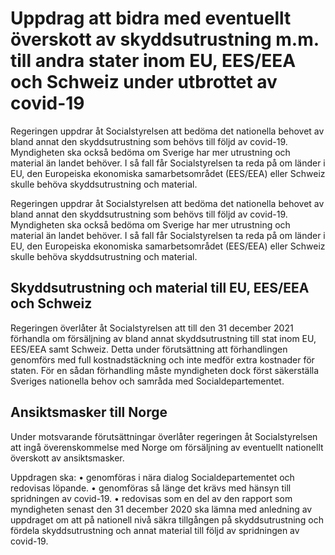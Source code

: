 # Uppdrag att bidra med eventuellt överskott av skyddsutrustning m.m. till andra stater inom EU, EES/EEA och Schweiz under utbrottet av covid-19

Regeringen uppdrar åt Socialstyrelsen att bedöma det nationella behovet av bland annat den skyddsutrustning som behövs till följd av covid-19. Myndigheten ska också bedöma om Sverige har mer utrustning och material än landet behöver. I så fall får Socialstyrelsen ta reda på om länder i EU, den Europeiska ekonomiska samarbetsområdet (EES/EEA) eller Schweiz skulle behöva skyddsutrustning och material.

Regeringen uppdrar åt Socialstyrelsen att bedöma det nationella behovet av bland annat den skyddsutrustning som behövs till följd av covid-19. Myndigheten ska också bedöma om Sverige har mer utrustning och material än landet behöver. I så fall får Socialstyrelsen ta reda på om länder i EU, den Europeiska ekonomiska samarbetsområdet (EES/EEA) eller Schweiz skulle behöva skyddsutrustning och material.

## Skyddsutrustning och material till EU, EES/EEA och Schweiz

Regeringen överlåter åt Socialstyrelsen att till den 31 december 2021 förhandla om försäljning av bland annat skyddsutrustning till stat inom EU, EES/EEA samt Schweiz. Detta under förutsättning att förhandlingen genomförs med full kostnadstäckning och inte medför extra kostnader för staten. För en sådan förhandling måste myndigheten dock först säkerställa Sveriges nationella behov och samråda med Socialdepartementet.

## Ansiktsmasker till Norge

Under motsvarande förutsättningar överlåter regeringen åt Socialstyrelsen att ingå överenskommelse med Norge om försäljning av eventuellt nationellt överskott av ansiktsmasker.

Uppdragen ska:
• genomföras i nära dialog Socialdepartementet och redovisas löpande.
• genomföras så länge det krävs med hänsyn till spridningen av covid-19.
• redovisas som en del av den rapport som myndigheten senast den 31 december 2020 ska lämna med anledning av uppdraget om att på nationell nivå säkra tillgången på skyddsutrustning och fördela skyddsutrustning och annat material till följd av spridningen av covid-19.
